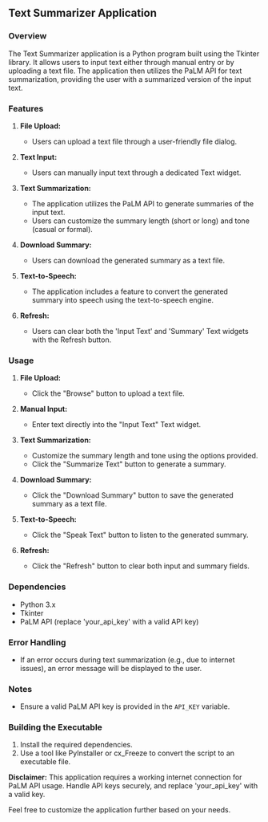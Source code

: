 ## Text Summarizer Application

### Overview

The Text Summarizer application is a Python program built using the Tkinter library. It allows users to input text either through manual entry or by uploading a text file. The application then utilizes the PaLM API for text summarization, providing the user with a summarized version of the input text.

### Features

1. **File Upload:**
   - Users can upload a text file through a user-friendly file dialog.

2. **Text Input:**
   - Users can manually input text through a dedicated Text widget.

3. **Text Summarization:**
   - The application utilizes the PaLM API to generate summaries of the input text.
   - Users can customize the summary length (short or long) and tone (casual or formal).

4. **Download Summary:**
   - Users can download the generated summary as a text file.

5. **Text-to-Speech:**
   - The application includes a feature to convert the generated summary into speech using the text-to-speech engine.

6. **Refresh:**
   - Users can clear both the 'Input Text' and 'Summary' Text widgets with the Refresh button.

### Usage

1. **File Upload:**
   - Click the "Browse" button to upload a text file.

2. **Manual Input:**
   - Enter text directly into the "Input Text" Text widget.

3. **Text Summarization:**
   - Customize the summary length and tone using the options provided.
   - Click the "Summarize Text" button to generate a summary.

4. **Download Summary:**
   - Click the "Download Summary" button to save the generated summary as a text file.

5. **Text-to-Speech:**
   - Click the "Speak Text" button to listen to the generated summary.

6. **Refresh:**
   - Click the "Refresh" button to clear both input and summary fields.

### Dependencies

- Python 3.x
- Tkinter
- PaLM API (replace 'your_api_key' with a valid API key)

### Error Handling

- If an error occurs during text summarization (e.g., due to internet issues), an error message will be displayed to the user.

### Notes

- Ensure a valid PaLM API key is provided in the `API_KEY` variable.

### Building the Executable

1. Install the required dependencies.
2. Use a tool like PyInstaller or cx_Freeze to convert the script to an executable file.

**Disclaimer:** This application requires a working internet connection for PaLM API usage. Handle API keys securely, and replace 'your_api_key' with a valid key.

Feel free to customize the application further based on your needs.
